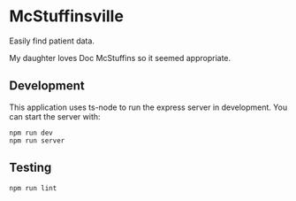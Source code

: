 # McStuffinsville

Easily find patient data.

My daughter loves Doc McStuffins so it seemed appropriate.

## Development

This application uses ts-node to run the express server in development. You can start the server with:

    npm run dev
    npm run server

## Testing

    npm run lint